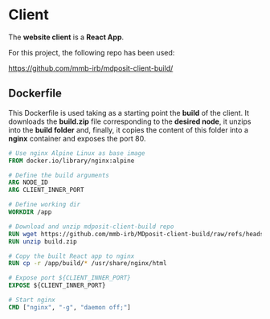 # Client

The **website client** is a **React App**.

For this project, the following repo has been used:

https://github.com/mmb-irb/mdposit-client-build/

## Dockerfile

This Dockerfile is used taking as a starting point the **build** of the client. It downloads the **build.zip** file corresponding to the **desired node**, it unzips into the **build folder** and, finally, it copies the content of this folder into a **nginx** container and exposes the port 80.

```Dockerfile
# Use nginx Alpine Linux as base image
FROM docker.io/library/nginx:alpine

# Define the build arguments
ARG NODE_ID
ARG CLIENT_INNER_PORT

# Define working dir
WORKDIR /app

# Download and unzip mdposit-client-build repo
RUN wget https://github.com/mmb-irb/MDposit-client-build/raw/refs/heads/main/${NODE_ID}/build.zip
RUN unzip build.zip

# Copy the built React app to nginx
RUN cp -r /app/build/* /usr/share/nginx/html

# Expose port ${CLIENT_INNER_PORT}
EXPOSE ${CLIENT_INNER_PORT}

# Start nginx
CMD ["nginx", "-g", "daemon off;"]
```